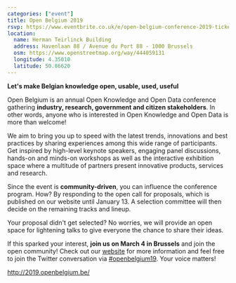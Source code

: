 ```yaml
---
categories: ["event"]
title: Open Belgium 2019
rsvp: https://www.eventbrite.co.uk/e/open-belgium-conference-2019-tickets-53681114659
location:
  name: Herman Teirlinck Building
  address: Havenlaan 88 / Avenue du Port 88 - 1000 Brussels 
  osm: https://www.openstreetmap.org/way/444059131
  longitude: 4.35010
  latitude: 50.86620
---
```


**Let's make Belgian knowledge open, usable, used, useful**

Open Belgium is an annual Open Knowledge and Open Data conference gathering **industry, research, government and citizen stakeholders**. In other words, anyone who is interested in Open Knowledge and Open Data is more than welcome!

We aim to bring you up to speed with the latest trends, innovations and best practices by sharing experiences among this wide range of participants. Get inspired by high-level keynote speakers, engaging panel discussions, hands-on and minds-on workshops as well as the interactive exhibition space where a multitude of partners present innovative products, services and research.

Since the event is **community-driven**, you can influence the conference program. How? By responding to the open call for proposals, which is published on our website until January 13. A selection committee will then decide on the remaining tracks and lineup.

Your proposal didn't get selected? No worries, we will provide an open space for lightening talks to give everyone the chance to share their ideas.

If this sparked your interest, **join us on March 4 in Brussels** and join the open community! Check out our [website](http://www.openbelgium.be/) for more information and feel free to join the Twitter conversation via [#openbelgium19](https://twitter.com/search?f=tweets&q=openbelgium19). Your voice matters!

<http://2019.openbelgium.be/>
